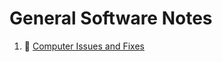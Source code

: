 # General Software Notes

1. :file_folder: [Computer Issues and Fixes](general-software-docs/computer-fixes/)
